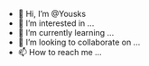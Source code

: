 - 👋 Hi, I’m @Yousks
- 👀 I’m interested in ...
- 🌱 I’m currently learning ...
- 💞️ I’m looking to collaborate on ...
- 📫 How to reach me ...

<!---
Yousks/Yousks is a ✨ special ✨ repository because its `README.md` (this file) appears on your GitHub profile.
You can click the Preview link to take a look at your changes.
--->
